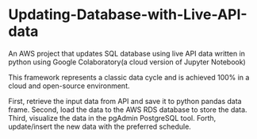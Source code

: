 # Updating-Database-with-Live-API-data
An AWS project that updates SQL database using live API data written in python using Google Colaboratory(a cloud version of Jupyter Notebook)

This framework represents a classic data cycle and is achieved 100% in a cloud and open-source environment.

First, retrieve the input data from API and save it to python pandas data frame.
Second, load the data to the AWS RDS database to store the data.
Third, visualize the data in the pgAdmin PostgreSQL tool.
Forth, update/insert the new data with the preferred schedule.
